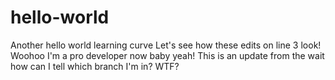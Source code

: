 # hello-world
Another hello world learning curve
Let's see how these edits on line 3 look!  Woohoo I'm a pro developer now baby yeah!
This is an update from the wait how can I tell which branch I'm in?  WTF?
